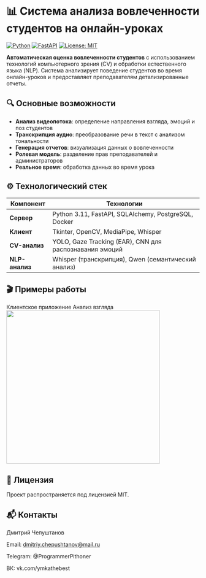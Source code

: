 # 📊 Система анализа вовлеченности студентов на онлайн-уроках

[![Python](https://img.shields.io/badge/Python-3.11+-blue.svg)](https://python.org)
[![FastAPI](https://img.shields.io/badge/FastAPI-0.109-green.svg)](https://fastapi.tiangolo.com)
[![License: MIT](https://img.shields.io/badge/License-MIT-yellow.svg)](https://opensource.org/licenses/MIT)

**Автоматическая оценка вовлеченности студентов** с использованием технологий компьютерного зрения (CV) и обработки естественного языка (NLP). Система анализирует поведение студентов во время онлайн-уроков и предоставляет преподавателям детализированные отчеты.

## 🔍 Основные возможности
- **Анализ видеопотока**: определение направления взгляда, эмоций и поз студентов
- **Транскрипция аудио**: преобразование речи в текст с анализом тональности
- **Генерация отчетов**: визуализация данных о вовлеченности
- **Ролевая модель**: разделение прав преподавателей и администраторов
- **Реальное время**: обработка данных во время урока

## ⚙️ Технологический стек
| Компонент       | Технологии                                                                 |
|-----------------|----------------------------------------------------------------------------|
| **Сервер**      | Python 3.11, FastAPI, SQLAlchemy, PostgreSQL, Docker                      |
| **Клиент**      | Tkinter, OpenCV, MediaPipe, Whisper                                       |
| **CV-анализ**   | YOLO, Gaze Tracking (EAR), CNN для распознавания эмоций                   |
| **NLP-анализ**  | Whisper (транскрипция), Qwen (семантический анализ)                       |

## 🎬 Примеры работы
Клиентское приложение	Анализ взгляда
<img src="docs/media/client_ui.png" width="400">

## 📝 Лицензия
Проект распространяется под лицензией MIT.

## 📬 Контакты
Дмитрий Чепуштанов

Email: dmitriy.chepushtanov@mail.ru

Telegram: @ProgrammerPithoner

ВК: vk.com/ymkathebest

